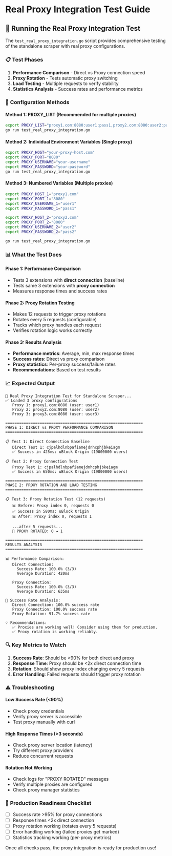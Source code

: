 # Real Proxy Integration Test Guide

## 🚀 Running the Real Proxy Integration Test

The `test_real_proxy_integration.go` script provides comprehensive testing of the standalone scraper with real proxy configurations.

### 📋 **Test Phases**

1. **Performance Comparison** - Direct vs Proxy connection speed
2. **Proxy Rotation** - Tests automatic proxy switching 
3. **Load Testing** - Multiple requests to verify stability
4. **Statistics Analysis** - Success rates and performance metrics

### 🔧 **Configuration Methods**

#### Method 1: PROXY_LIST (Recommended for multiple proxies)
```bash
export PROXY_LIST="proxy1.com:8080:user1:pass1,proxy2.com:8080:user2:pass2,proxy3.com:8080:user3:pass3"
go run test_real_proxy_integration.go
```

#### Method 2: Individual Environment Variables (Single proxy)
```bash
export PROXY_HOST="your-proxy-host.com"
export PROXY_PORT="8080"
export PROXY_USERNAME="your-username" 
export PROXY_PASSWORD="your-password"
go run test_real_proxy_integration.go
```

#### Method 3: Numbered Variables (Multiple proxies)
```bash
export PROXY_HOST_1="proxy1.com"
export PROXY_PORT_1="8080"
export PROXY_USERNAME_1="user1"
export PROXY_PASSWORD_1="pass1"

export PROXY_HOST_2="proxy2.com"
export PROXY_PORT_2="8080"
export PROXY_USERNAME_2="user2"
export PROXY_PASSWORD_2="pass2"

go run test_real_proxy_integration.go
```

### 📊 **What the Test Does**

#### Phase 1: Performance Comparison
- Tests 3 extensions with **direct connection** (baseline)
- Tests same 3 extensions with **proxy connection**
- Measures response times and success rates

#### Phase 2: Proxy Rotation Testing  
- Makes 12 requests to trigger proxy rotations
- Rotates every 5 requests (configurable)
- Tracks which proxy handles each request
- Verifies rotation logic works correctly

#### Phase 3: Results Analysis
- **Performance metrics**: Average, min, max response times
- **Success rates**: Direct vs proxy comparison
- **Proxy statistics**: Per-proxy success/failure rates
- **Recommendations**: Based on test results

### 📈 **Expected Output**

```
🚀 Real Proxy Integration Test for Standalone Scraper...
✅ Loaded 3 proxy configurations
   Proxy 1: proxy1.com:8080 (user: user1)
   Proxy 2: proxy2.com:8080 (user: user2)
   Proxy 3: proxy3.com:8080 (user: user3)

============================================================
PHASE 1: DIRECT vs PROXY PERFORMANCE COMPARISON
============================================================

📋 Test 1: Direct Connection Baseline
   Direct Test 1: cjpalhdlnbpafiamejdnhcphjbkeiagm
   ✅ Success in 425ms: uBlock Origin (19000000 users)

📋 Test 2: Proxy Connection Test
   Proxy Test 1: cjpalhdlnbpafiamejdnhcphjbkeiagm
   ✅ Success in 650ms: uBlock Origin (19000000 users)

============================================================
PHASE 2: PROXY ROTATION AND LOAD TESTING
============================================================

📋 Test 3: Proxy Rotation Test (12 requests)
   📊 Before: Proxy index 0, requests 0
   ✅ Success in 580ms: uBlock Origin
   📊 After: Proxy index 0, requests 1
   
   ...after 5 requests...
   🔄 PROXY ROTATED: 0 → 1

============================================================
RESULTS ANALYSIS
============================================================

📊 Performance Comparison:
   Direct Connection:
     Success Rate: 100.0% (3/3)
     Average Duration: 420ms
     
   Proxy Connection:
     Success Rate: 100.0% (3/3) 
     Average Duration: 635ms

🎯 Success Rate Analysis:
   Direct Connection: 100.0% success rate
   Proxy Connection: 100.0% success rate
   Proxy Rotation: 91.7% success rate

💡 Recommendations:
   ✅ Proxies are working well! Consider using them for production.
   ✅ Proxy rotation is working reliably.
```

### 🔍 **Key Metrics to Watch**

1. **Success Rate**: Should be >90% for both direct and proxy
2. **Response Time**: Proxy should be <2x direct connection time  
3. **Rotation**: Should show proxy index changing every 5 requests
4. **Error Handling**: Failed requests should trigger proxy rotation

### ⚠️ **Troubleshooting**

#### Low Success Rate (<90%)
- Check proxy credentials
- Verify proxy server is accessible
- Test proxy manually with curl

#### High Response Times (>3 seconds)
- Check proxy server location (latency)
- Try different proxy providers
- Reduce concurrent requests

#### Rotation Not Working
- Check logs for "PROXY ROTATED" messages
- Verify multiple proxies are configured
- Check proxy manager statistics

### 🎯 **Production Readiness Checklist**

- [ ] Success rate >95% for proxy connections
- [ ] Response times <2x direct connection
- [ ] Proxy rotation working (rotates every 5 requests)
- [ ] Error handling working (failed proxies get marked)
- [ ] Statistics tracking working (per-proxy metrics)

Once all checks pass, the proxy integration is ready for production use!
